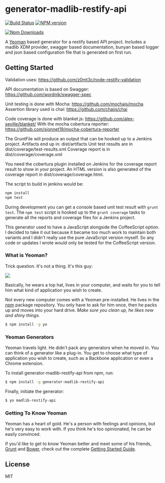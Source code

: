 # generator-madlib-restify-api
[![Build Status](https://travis-ci.org/Qwerios/generator-madlib-restify-api.svg?branch=master)](https://travis-ci.org/Qwerios/generator-madlib-restify-api)  [![NPM version](https://badge.fury.io/js/generator-madlib-restify-api.png)](http://badge.fury.io/js/generator-madlib-restify-api)

[![Npm Downloads](https://nodei.co/npm/generator-madlib-restify-api.png?downloads=true&stars=true)](https://nodei.co/npm/generator-madlib-restify-api.png?downloads=true&stars=true)

A [Yeoman](http://yeoman.io) based generator for a restify based API project. Includes a madlib XDM provider, swagger based documentation, bunyan based logger and json based configuration file that is generated on first run.


## Getting Started

Validation uses: https://github.com/z0mt3c/node-restify-validation

API documentation is based on Swagger: https://github.com/wordnik/swagger-spec

Unit testing is done with Mocha: https://github.com/mochajs/mocha
Assertion library used is chai: https://github.com/chaijs/chai

Code coverage is done with blanket.js: https://github.com/alex-seville/blanket/
With the mocha cobertura reporter: https://github.com/sjonnet19/mocha-cobertura-reporter

The GruntFile will produce an output that can be hooked up to a Jenkins project.
Artifacts end up in: dist/artifacts
Unit test results are in dist/coverage/test-results.xml
Coverage report is in dist/coverage/coverage.xml

You need the cobertura plugin installed on Jenkins for the coverage report result to show in your project. An HTML version is also generated of the coverage report in dist/coverage/coverage.html.

The script to build in jenkins would be:
```bash
npm install
npm test
```

During development you can get a console based unit test result with `grunt test`. The `npm test` script is hooked up to the `grunt coverage` tasks to generate all the reports and coverage files for a Jenkins project.

This generator used to have a JavaScript alongside the CoffeeScript option. I decided to take it out because it became too much work to maintain both variants and I didn't really use the pure JavaScript version myself. So any code or updates I wrote would only be tested for the CoffeeScript version.

### What is Yeoman?

Trick question. It's not a thing. It's this guy:

![](http://i.imgur.com/JHaAlBJ.png)

Basically, he wears a top hat, lives in your computer, and waits for you to tell him what kind of application you wish to create.

Not every new computer comes with a Yeoman pre-installed. He lives in the [npm](https://npmjs.org) package repository. You only have to ask for him once, then he packs up and moves into your hard drive. *Make sure you clean up, he likes new and shiny things.*

```bash
$ npm install -g yo
```

### Yeoman Generators

Yeoman travels light. He didn't pack any generators when he moved in. You can think of a generator like a plug-in. You get to choose what type of application you wish to create, such as a Backbone application or even a Chrome extension.

To install generator-madlib-restify-api from npm, run:

```bash
$ npm install -g generator-madlib-restify-api
```

Finally, initiate the generator:

```bash
$ yo madlib-restify-api
```

### Getting To Know Yeoman

Yeoman has a heart of gold. He's a person with feelings and opinions, but he's very easy to work with. If you think he's too opinionated, he can be easily convinced.

If you'd like to get to know Yeoman better and meet some of his friends, [Grunt](http://gruntjs.com) and [Bower](http://bower.io), check out the complete [Getting Started Guide](https://github.com/yeoman/yeoman/wiki/Getting-Started).


## License

MIT
